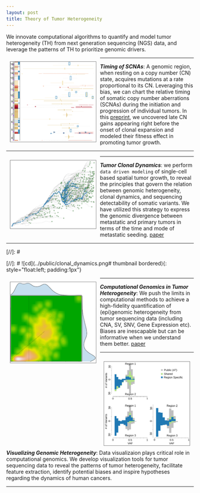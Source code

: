 ```yaml
---
layout: post
title: Theory of Tumor Heterogeneity
---
```


We innovate computational algorithms to quantify and model tumor heterogeneity (TH) from next generation sequencing (NGS) data, and leverage the patterns of TH to prioritize genomic drivers.

<div style="float:left; border:solid 1px gray; margin:10px;"><img src="../public/cnmut.png" width="230"></div>

---
**_Timing of SCNAs_**: A genomic region, when resting on a copy number (CN) state, acquires mutations at a rate proportional to its CN. Leveraging this bias, we can chart the relative timing of somatic copy number aberrations (SCNAs) during the initiation and progression of individual tumors. In this [preprint](https://doi.org/10.1101/2022.06.14.495959), we uncovered late CN gains appearing right before the onset of clonal expansion and modeled their fitness effect in promoting tumor growth.

---

<div style="float:left; border:solid 1px gray; margin:10px;"><img src="../public/clonal_dynamics.png" width="230"></div>

---
**_Tumor Clonal Dynamics_**: we perform `data driven modeling` of single-cell based spatial tumor growth, to reveal the principles that govern the relation between genomic heterogeneity, clonal dynamics, and sequencing detectability of somatic variants. We have utilized this strategy to express the genomic divergence between metastatic and primary tumors in terms of the time and mode of metastatic seeding. [paper](https://doi.org/10.1371/journal.pcbi.1008838)

---

[//]: # <div style="float:none;clear:both;"></div>
[//]: # ![cd](../public/clonal_dynamics.png# thumbnail bordered){: style="float:left; padding:1px"}


<div style="float:left; border:solid 1px gray; margin:10px;"><img src="../public/analytics_TH.png" width="230"></div>

---
**_Computational Genomics in Tumor Heterogeneity_**: We push the limits in computational methods to achieve a high-fidelity quantification of (epi)genomic heterogeneity from tumor sequencing data (including CNA, SV, SNV, Gene Expression etc). Biases are inescapable but can be informative when we understand them better. [paper](https://doi.org/10.1038/ng.3891)
<!-- Example: [VAP](https://combine-lab.github.io/VAP/) -->

---

<div style="float:left; border:solid 1px gray; margin:10px;"><img src="../public/ITH_plot.png" width="230"></div>

---
**_Visualizing Genomic Heterogeneity_**: Data visualizaion plays critical role in computational genomics. We develop visualization tools for tumor sequencing data to reveal the patterns of tumor heterogeneity, facilitate feature extraction, identify potential biases and inspire hypotheses regarding the dynamics of human cancers. 
<!-- Example: [VAP](https://combine-lab.github.io/VAP/) -->

---
